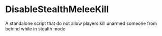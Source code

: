 # DisableStealthMeleeKill
A standalone script that do not allow players kill unarmed someone from behind while in stealth mode
